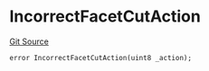 # IncorrectFacetCutAction
[Git Source](https://github.com/thrackle-io/tron/blob/35220e3468902ae927d760ed6963ae4507446c20/src/client/token/handler/diamond/HandlerDiamondLib.sol)


```solidity
error IncorrectFacetCutAction(uint8 _action);
```

